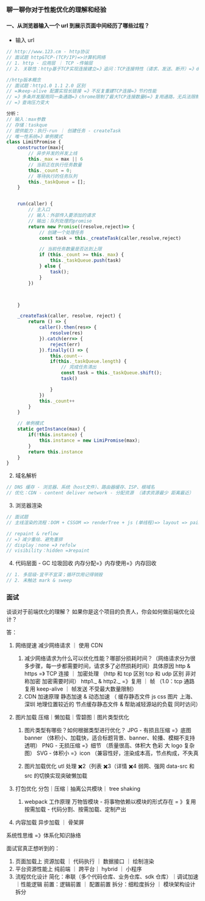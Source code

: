 ### 聊一聊你对于性能优化的理解和经验

#### 一、从浏览器输入一个 url 到展示页面中间经历了哪些过程？

- 输入 url

```js
// http://www.123.cm - http协议
// 面试题 http&TCP-(TCP/IP)=>计算机网络
// 1. http - 应用层 ｜ TCP -传输层
// 2. 关联性：http基于TCP实现连接建立=》追问：TCP连接特性（请求、发送、断开）=》debug

//http版本概念
// 面试题：http1.0 1.1 2.0 区别
// =》keep-alive 配置实现长链接 =》不反复重建TCP连接=》节约性能
// =》多条并发服用同一条通路=》chrome限制了最大TCP连接数量6=》复用通路，无兵法限制
// =》查询压力变大

分析：
// 输入：max参数
// 存储：taskque
// 提供能力：执行-run ｜ 创建任务 - createTask
// 唯一性系统=》单例模式
class LimitPromise {
    constructor(max){
        // 异步并发的并发上线
        this._max = max || 6
        // 当前正在执行任务数量
        this._count = 0;
        // 等待执行的任务队列
        this._taskQueue = [];
    }


    run(caller) {
        // 主入口
        // 输入：外部传入要添加的请求
        // 输出：队列处理的promise
        return new Promise((resolve,reject)=> {
            // 创建一个处理任务
            const task = this._createTask(caller,resolve,reject)

            // 当前任务数量是否达到上限
            if (this._count >= this._max) {
                this._taskQueue.push(task)
            } else {
                task();
            }
        })



    }

    _createTask(caller, resolve, reject) {
        return () => {
            caller().then(res=> {
                resolve(res)
            }).catch(err=> {
                reject(err)
            }).finally(() => {
                this.count--
                if(this._taskQueue.length) {
                    // 完成任务清出
                    const task = this._taskQueue.shift();
                    task()

                }
            })
            this._count++
        }
    }

    // 单例模式
    static getInstance(max) {
        if(!this.instance) {
            this.instance = new LimiPromise(max);
        }
        return this.instance
    }
}


```

2. 域名解析

```js
// DNS 缓存 - 浏览器、系统（host文件）、路由器缓存、ISP、根域名
// 优化：CDN - content deliver network - 分配资源 （请求资源最少 距离最近）
```

3. 浏览器渲染

```js
// 面试题
// 主线渲染的流程：DOM + CSSOM => renderTree + js (单线程)=> layout => paint

// repaint & reflow
// =》减少重绘、避免重排
// display：none =》 refolw
// visibility：hidden =》repaint
```

4. 代码层面 - GC 垃圾回收
   内存分配=》内存使用=》内存回收

```js
// 1. 多层级-宜平不宜深；循环饮用记得销毁
// 2. 未触达 mark & sweep
```

### 面试

谈谈对于前端优化的理解？
如果你是这个项目的负责人，你会如何做前端优化设计？

答：

1. 网络提速
   减少网络请求 ｜ 使用 CDN
   1. 减少网络请求为什么可以优化性能？哪部分损耗时间？（网络请求分为很多步骤，每一步都需要时间，请求多了必然损耗时间）具体原因
      http & https =》 TCP 连接 ｜ 加密处理 （http 和 tcp 区别 tcp 和 udp 区别 非对称加密 加密需要时间）
      http1._ & http2._ =》复用 ｜ 帧 （1.0：tcp 通路复用 keep-alive ｜ 帧发送 不受最大数量限制）
   2. CDN 加速原理
      静态加速 & 动态加速 （ 缓存静态文件 js css 图片 上海、深圳 地理位置较近的 节点缓存静态文件 & 帮助减轻源站的负载 同时访问）
2. 图片加载
   压缩｜懒加载｜雪碧图｜图片类型优化

   1. 图片类型有哪些？如何根据类型进行优化？
      JPG - 有损且压缩 =》底图 banner （体积小、加载快，适合标题背景、banner、轮播、模糊不支持透明）
      PNG - 无损压缩 =》细节 （质量很高、体积大 色彩 大 logo 复杂图）
      SVG - 体积小 =》icon （兼容性好，渲染成本高，节点构成，不失真

   2. 图片加载优化
      utl 处理 ✖️2（列表 ✖️3（详情 ✖️4
      弱网、强网
      data-src 和 src 的切换实现突破懒加载

3. 打包优化
   分包｜压缩｜抽离公共模块｜ tree shaking
   1. webpack 工作原理
      万物皆模块 - 将事物依赖以模块的形式存在 = 》复用
      按需加载 - 代码分割、按需加载、定制产出
4. 内容加载
   异步加载 ｜ 骨架屏

系统性思维 =》体系化知识脉络

面试官真正想听到的：

1. 页面加载上
   资源加载 ｜ 代码执行 ｜ 数据接口 ｜ 绘制渲染
2. 平台资源性能上
   纯前端 ｜ 跨平台｜ hybrid ｜ 小程序
3. 流程优化设计
   简化：串联（多个代码仓库、业务仓库、sdk 仓库）｜调试加速 ｜性能逻辑
   前置：逻辑前置 ｜ 配置前置
   拆分：细粒度拆分 ｜ 模块架构设计拆分
